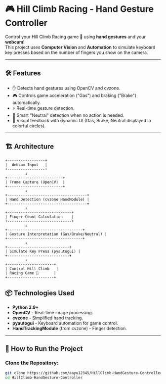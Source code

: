 # 🎮 Hill Climb Racing - Hand Gesture Controller

Control your Hill Climb Racing game 🚗 using **hand gestures** and your **webcam**!  
This project uses **Computer Vision** and **Automation** to simulate keyboard key presses based on the number of fingers you show on the camera.

---

## 🛠 Features

- ✋ Detects hand gestures using OpenCV and cvzone.
- 🎮 Controls game acceleration ("Gas") and braking ("Brake") automatically.
- ⚡ Real-time gesture detection.
- 🧠 Smart "Neutral" detection when no action is needed.
- 🎨 Visual feedback with dynamic UI (Gas, Brake, Neutral displayed in colorful circles).

---

## 🏗 Architecture

```plaintext
+-----------------+
|  Webcam Input   |
+-----------------+
         ↓
+-------------------------+
| Frame Capture (OpenCV)  |
+-------------------------+
         ↓
+------------------------------------+
| Hand Detection (cvzone HandModule) |
+------------------------------------+
         ↓
+-----------------------------+
| Finger Count Calculation    |
+-----------------------------+
         ↓
+----------------------------------+
| Gesture Interpretation (Gas/Brake/Neutral) |
+----------------------------------+
         ↓
+----------------------------+
| Simulate Key Press (pyautogui) |
+----------------------------+
         ↓
+---------------------+
| Control Hill Climb   |
| Racing Game 🚗       |
+---------------------+
```


## 📦 Technologies Used

- **Python 3.9+**
- **OpenCV** - Real-time image processing.
- **cvzone** - Simplified hand tracking.
- **pyautogui** - Keyboard automation for game control.
- **HandTrackingModule** (from cvzone) - Finger detection.

---

## 🚀 How to Run the Project

### Clone the Repository:
```bash
git clone https://github.com/aayu12345/HillClimb-HandGesture-Controller.git
cd HillClimb-HandGesture-Controller


